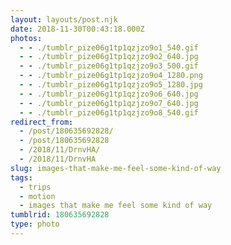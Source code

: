 ```yaml
---
layout: layouts/post.njk
date: 2018-11-30T00:43:18.000Z
photos:
  - - ./tumblr_pize06g1tp1qzjzo9o1_540.gif
  - - ./tumblr_pize06g1tp1qzjzo9o2_640.jpg
  - - ./tumblr_pize06g1tp1qzjzo9o3_500.gif
  - - ./tumblr_pize06g1tp1qzjzo9o4_1280.png
  - - ./tumblr_pize06g1tp1qzjzo9o5_1280.jpg
  - - ./tumblr_pize06g1tp1qzjzo9o6_640.jpg
  - - ./tumblr_pize06g1tp1qzjzo9o7_640.jpg
  - - ./tumblr_pize06g1tp1qzjzo9o8_540.gif
redirect_from:
  - /post/180635692828/
  - /post/180635692828
  - /2018/11/DrnvHA/
  - /2018/11/DrnvHA
slug: images-that-make-me-feel-some-kind-of-way
tags:
  - trips
  - motion
  - images that make me feel some kind of way
tumblrid: 180635692828
type: photo
---
```


